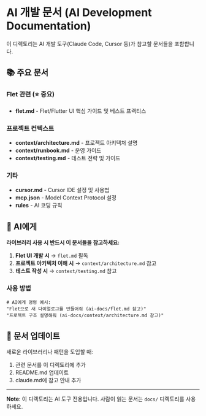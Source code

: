 # AI 개발 문서 (AI Development Documentation)

이 디렉토리는 AI 개발 도구(Claude Code, Cursor 등)가 참고할 문서들을 포함합니다.

## 📚 주요 문서

### Flet 관련 (⭐ 중요)

- **flet.md** - Flet/Flutter UI 핵심 가이드 및 베스트 프랙티스

### 프로젝트 컨텍스트

- **context/architecture.md** - 프로젝트 아키텍처 설명
- **context/runbook.md** - 운영 가이드
- **context/testing.md** - 테스트 전략 및 가이드

### 기타

- **cursor.md** - Cursor IDE 설정 및 사용법
- **mcp.json** - Model Context Protocol 설정
- **rules** - AI 코딩 규칙

## 🤖 AI에게

**라이브러리 사용 시 반드시 이 문서들을 참고하세요:**

1. **Flet UI 개발 시** → `flet.md` 필독
2. **프로젝트 아키텍처 이해 시** → `context/architecture.md` 참고
3. **테스트 작성 시** → `context/testing.md` 참고

### 사용 방법

```
# AI에게 명령 예시:
"Flet으로 새 다이얼로그를 만들어줘 (ai-docs/flet.md 참고)"
"프로젝트 구조 설명해줘 (ai-docs/context/architecture.md 참고)"
```

## 📝 문서 업데이트

새로운 라이브러리나 패턴을 도입할 때:

1. 관련 문서를 이 디렉토리에 추가
2. README.md 업데이트
3. claude.md에 참고 안내 추가

---

**Note**: 이 디렉토리는 AI 도구 전용입니다. 사람이 읽는 문서는 `docs/` 디렉토리를 사용하세요.
